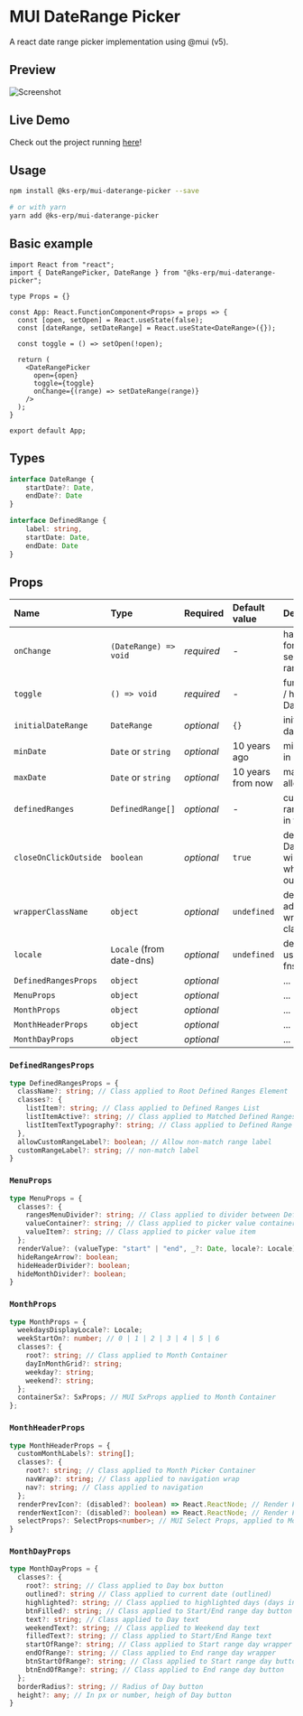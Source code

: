 # MUI DateRange Picker

A react date range picker implementation using @mui (v5).

## Preview

![Screenshot](/screenshot.png?raw=true "Screenshot")

## Live Demo

Check out the project running [here](https://codesandbox.io/s/mui-daterange-picker-playground-for-pb-r9rmn?file=/src/App.js)!

## Usage

```bash
npm install @ks-erp/mui-daterange-picker --save

# or with yarn
yarn add @ks-erp/mui-daterange-picker
```

## Basic example
```tsx
import React from "react";
import { DateRangePicker, DateRange } from "@ks-erp/mui-daterange-picker";

type Props = {}

const App: React.FunctionComponent<Props> = props => {
  const [open, setOpen] = React.useState(false);
  const [dateRange, setDateRange] = React.useState<DateRange>({});

  const toggle = () => setOpen(!open);

  return (
    <DateRangePicker
      open={open}
      toggle={toggle}
      onChange={(range) => setDateRange(range)}
    />
  );
}

export default App;
```

## Types
```ts
interface DateRange {
    startDate?: Date,
    endDate?: Date
}

interface DefinedRange {
    label: string,
    startDate: Date,
    endDate: Date
}
```

## Props

Name | Type                      | Required | Default value | Description
:--- |:--------------------------| :--- | :--- | :---
`onChange` | `(DateRange) => void`     | _required_ | - | handler function for providing selected date range
`toggle` | `() => void`              | _required_ | - | function to show / hide the DateRangePicker
`initialDateRange` | `DateRange`               | _optional_ | `{}` | initially selected date range
`minDate` | `Date` or `string`        | _optional_ | 10 years ago | min date allowed in range
`maxDate` | `Date` or `string`        | _optional_ | 10 years from now | max date allowed in range
`definedRanges` | `DefinedRange[]`          | _optional_ | - | custom defined ranges to show in the list
`closeOnClickOutside` | `boolean`                 | _optional_ | `true` | defines if DateRangePicker will be closed when clicking outside of it
`wrapperClassName` | `object`                  | _optional_ | `undefined` | defines additional wrapper style classes
`locale` | `Locale`  (from date-dns) | _optional_ | `undefined` | defines locale to use (from date-fns package)
`DefinedRangesProps`|`object`| _optional_ | | ...
`MenuProps`|`object`| _optional_ | | ...
`MonthProps` | `object` | _optional_ | | ...
`MonthHeaderProps`|`object`| _optional_ | | ...
`MonthDayProps`|`object`| _optional_ | | ...

### `DefinedRangesProps`

```ts
type DefinedRangesProps = {
  className?: string; // Class applied to Root Defined Ranges Element
  classes?: {
    listItem?: string; // Class applied to Defined Ranges List
    listItemActive?: string; // Class applied to Matched Defined Ranges
    listItemTextTypography?: string; // Class applied to Defined Range Label
  },
  allowCustomRangeLabel?: boolean; // Allow non-match range label
  customRangeLabel?: string; // non-match label
}
```

### `MenuProps`

```ts
type MenuProps = {
  classes?: {
    rangesMenuDivider?: string; // Class applied to divider between Defined Ranges and Picker
    valueContainer?: string; // Class applied to picker value container
    valueItem?: string; // Class applied to picker value item
  };
  renderValue?: (valueType: "start" | "end", _?: Date, locale?: Locale) => React.ReactNode; // Function to render value
  hideRangeArrow?: boolean;
  hideHeaderDivider?: boolean;
  hideMonthDivider?: boolean;
}
```

### `MonthProps`

```ts
type MonthProps = {
  weekdaysDisplayLocale?: Locale;
  weekStartOn?: number; // 0 | 1 | 2 | 3 | 4 | 5 | 6
  classes?: {
    root?: string; // Class applied to Month Container
    dayInMonthGrid?: string;
    weekday?: string;
    weekend?: string;
  };
  containerSx?: SxProps; // MUI SxProps applied to Month Container
};
```

### `MonthHeaderProps`

```ts
type MonthHeaderProps = {
  customMonthLabels?: string[];
  classes?: {
    root?: string; // Class applied to Month Picker Container
    navWrap?: string; // Class applied to navigation wrap
    nav?: string; // Class applied to navigation
  };
  renderPrevIcon?: (disabled?: boolean) => React.ReactNode; // Render Function applied to Previous Month Navigation Icon
  renderNextIcon?: (disabled?: boolean) => React.ReactNode; // Render Function applied to Next Month Navigation Icon
  selectProps?: SelectProps<number>; // MUI Select Props, applied to Month/Year Select Element
}
```

### `MonthDayProps`

```ts
type MonthDayProps = {
  classes?: {
    root?: string; // Class applied to Day box button
    outlined?: string // Class applied to current date (outlined)
    highlighted?: string; // Class applied to highlighted days (days in range)
    btnFilled?: string; // Class applied to Start/End range day button
    text?: string; // Class applied to Day text
    weekendText?: string; // Class applied to Weekend day text
    filledText?: string; // Class applied to Start/End Range text
    startOfRange?: string; // Class applied to Start range day wrapper
    endOfRange?: string; // Class applied to End range day wrapper
    btnStartOfRange?: string; // Class applied to Start range day button
    btnEndOfRange?: string; // Class applied to End range day button
  };
  borderRadius?: string; // Radius of Day button
  height?: any; // In px or number, heigh of Day button
}
```
